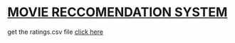 <h1><u>MOVIE RECCOMENDATION SYSTEM</u></h1>



get the ratings.csv file 
[click here](https://drive.google.com/file/d/1vZQSsw62iFd2GKh0c6F5ttxoB0VG4NIt/view?usp=sharing)




